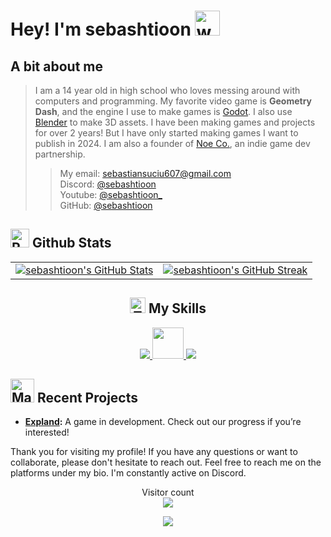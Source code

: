 # Hey! I'm sebashtioon <img src="https://user-images.githubusercontent.com/72663882/171687151-bb31c996-c9d2-49c8-b593-734946893b23.gif" alt="waving hand gif" aria-hidden="true" width="40" />

## A bit about me
>  I am a 14 year old in high school who loves messing around with computers and programming. My favorite video game is **Geometry Dash**, and the engine I use to make games is [Godot](https://godotengine.org/). I also use [Blender](https://www.blender.org/) to make 3D assets. I have been making games and projects for over 2 years! But I have only started making games I want to publish in 2024. I am also a founder of [Noe Co.](https://github.com/NoeCoOfficial), an indie game dev partnership.
> > My email: [sebastiansuciu607@gmail.com](mailto:sebastiansuciu607@gmail.com) <br>
> > Discord: [@sebashtioon](https://discord.com/users/1110329250306859018) <br>
> > Youtube: [@sebashtioon_](https://www.youtube.com/@sebashtioon_) <br>
> > GitHub: [@sebashtioon](https://github.com/sebashtioon) <br>
## <img src="https://raw.githubusercontent.com/Tarikul-Islam-Anik/Animated-Fluent-Emojis/master/Emojis/Travel%20and%20places/Rocket.png" alt="Rocket" width="30" height="30" /> Github Stats 




<div class="section highlights">
  <table>
      <tr>
          <td>
              <a href="https://github.com/sebashtioon">
                  <img src="https://github-readme-stats.vercel.app/api?username=sebashtioon&show_icons=true&theme=vision-friendly-dark" alt="sebashtioon's GitHub Stats">
              </a>
          </td>
          <td>
              <a href="https://github.com/sebashtioon">
                  <img src="https://github-readme-streak-stats.herokuapp.com/?user=sebashtioon&theme=vision-friendly-dark" alt="sebashtioon's GitHub Streak">
              </a>
          </td>
      </tr>
  </table>
</div>

<h2 style="text-align: center;"><img src="https://raw.githubusercontent.com/Tarikul-Islam-Anik/Telegram-Animated-Emojis/main/Objects/Toolbox.webp" alt="Toolbox" width="25" height="25" /> My Skills</h2>
<p align="center">
  <a href="https://skillicons.dev">
    <img src="https://skillicons.dev/icons?i=git,github,blender,godot,vscode,windows,cpp"/>
    <span>
      <img src="https://avatars.githubusercontent.com/u/88206422?s=200&v=4" width="50" height="50"/>
    </span>
    <img src="https://skillicons.dev/icons?i=py,obsidian"/>
  </a>
</p>

## <img src="https://raw.githubusercontent.com/Tarikul-Islam-Anik/Animated-Fluent-Emojis/master/Emojis/People%20with%20professions/Man%20Technologist%20Medium%20Skin%20Tone.png" alt="Man Technologist Medium Skin Tone" width="38" height="38" /> Recent Projects
- **[Expland](https://github.com/NoeCoOfficial/Expland):** A game in development. Check out our progress if you’re interested!

Thank you for visiting my profile! If you have any questions or want to collaborate, please don't hesitate to reach out. Feel free to reach me on the platforms under my bio. I'm constantly active on Discord.

<p align="center">
  Visitor count<br>
  <img src="https://profile-counter.glitch.me/sebashtioon/count.svg" />
</p>


<p align="center">
     <img src="https://capsule-render.vercel.app/api?type=waving&color=gradient&height=100&section=footer"/>

</p>

